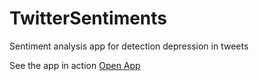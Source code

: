 # TwitterSentiments
Sentiment analysis app for detection depression in tweets

See the app in action
[Open App](https://tweet-sent-app.herokuapp.com/)
